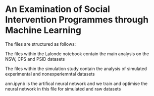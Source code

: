 # An Examination of Social Intervention Programmes  through Machine Learning 
 
<p> The files are structured as follows: </p>
<p> The files within the Lalonde notebook contain the main analysis on the NSW, CPS and PSID datasets </p>
<p> The files within the simulation study contain the analysis of simulated experimental and nonexperiemntal datasets </p>
<p> ann.ipynb is the artifical neural network and we train and optimise the neural network in this file for simulated and raw datasets </p>
